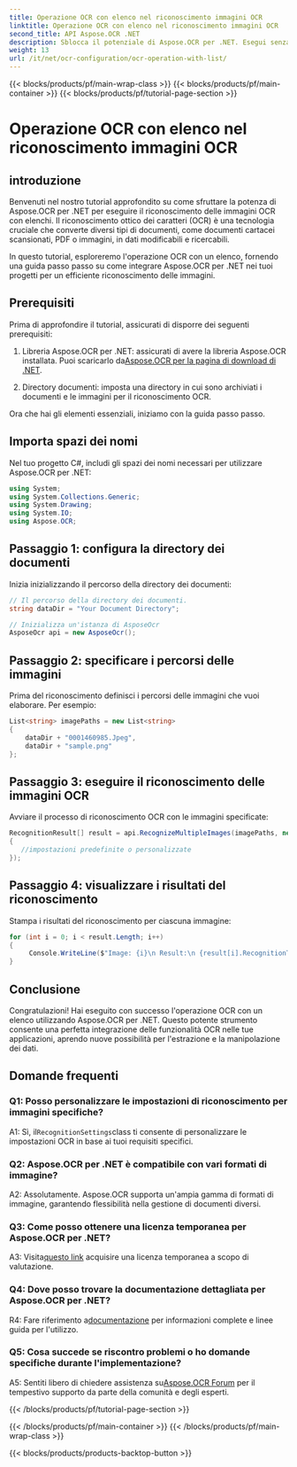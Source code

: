 ```yaml
---
title: Operazione OCR con elenco nel riconoscimento immagini OCR
linktitle: Operazione OCR con elenco nel riconoscimento immagini OCR
second_title: API Aspose.OCR .NET
description: Sblocca il potenziale di Aspose.OCR per .NET. Esegui senza sforzo il riconoscimento delle immagini OCR con gli elenchi. Aumenta la produttività e l'estrazione dei dati nelle tue applicazioni.
weight: 13
url: /it/net/ocr-configuration/ocr-operation-with-list/
---
```


{{< blocks/products/pf/main-wrap-class >}}
{{< blocks/products/pf/main-container >}}
{{< blocks/products/pf/tutorial-page-section >}}

# Operazione OCR con elenco nel riconoscimento immagini OCR

## introduzione

Benvenuti nel nostro tutorial approfondito su come sfruttare la potenza di Aspose.OCR per .NET per eseguire il riconoscimento delle immagini OCR con elenchi. Il riconoscimento ottico dei caratteri (OCR) è una tecnologia cruciale che converte diversi tipi di documenti, come documenti cartacei scansionati, PDF o immagini, in dati modificabili e ricercabili.

In questo tutorial, esploreremo l'operazione OCR con un elenco, fornendo una guida passo passo su come integrare Aspose.OCR per .NET nei tuoi progetti per un efficiente riconoscimento delle immagini.

## Prerequisiti

Prima di approfondire il tutorial, assicurati di disporre dei seguenti prerequisiti:

1.  Libreria Aspose.OCR per .NET: assicurati di avere la libreria Aspose.OCR installata. Puoi scaricarlo da[Aspose.OCR per la pagina di download di .NET](https://releases.aspose.com/ocr/net/).

2. Directory documenti: imposta una directory in cui sono archiviati i documenti e le immagini per il riconoscimento OCR.

Ora che hai gli elementi essenziali, iniziamo con la guida passo passo.

## Importa spazi dei nomi

Nel tuo progetto C#, includi gli spazi dei nomi necessari per utilizzare Aspose.OCR per .NET:

```csharp
using System;
using System.Collections.Generic;
using System.Drawing;
using System.IO;
using Aspose.OCR;
```

## Passaggio 1: configura la directory dei documenti

Inizia inizializzando il percorso della directory dei documenti:
```csharp
// Il percorso della directory dei documenti.
string dataDir = "Your Document Directory";

// Inizializza un'istanza di AsposeOcr
AsposeOcr api = new AsposeOcr();
```

## Passaggio 2: specificare i percorsi delle immagini

Prima del riconoscimento definisci i percorsi delle immagini che vuoi elaborare. Per esempio:

```csharp
List<string> imagePaths = new List<string>
{
    dataDir + "0001460985.Jpeg",
    dataDir + "sample.png"
};
```

## Passaggio 3: eseguire il riconoscimento delle immagini OCR

Avviare il processo di riconoscimento OCR con le immagini specificate:

```csharp
RecognitionResult[] result = api.RecognizeMultipleImages(imagePaths, new RecognitionSettings
{
   //impostazioni predefinite o personalizzate
});
```

## Passaggio 4: visualizzare i risultati del riconoscimento

Stampa i risultati del riconoscimento per ciascuna immagine:

```csharp
for (int i = 0; i < result.Length; i++)
{
	 Console.WriteLine($"Image: {i}\n Result:\n {result[i].RecognitionText}");
}
```

## Conclusione

Congratulazioni! Hai eseguito con successo l'operazione OCR con un elenco utilizzando Aspose.OCR per .NET. Questo potente strumento consente una perfetta integrazione delle funzionalità OCR nelle tue applicazioni, aprendo nuove possibilità per l'estrazione e la manipolazione dei dati.

## Domande frequenti

### Q1: Posso personalizzare le impostazioni di riconoscimento per immagini specifiche?

 A1: Sì, il`RecognitionSettings`class ti consente di personalizzare le impostazioni OCR in base ai tuoi requisiti specifici.

### Q2: Aspose.OCR per .NET è compatibile con vari formati di immagine?

A2: Assolutamente. Aspose.OCR supporta un'ampia gamma di formati di immagine, garantendo flessibilità nella gestione di documenti diversi.

### Q3: Come posso ottenere una licenza temporanea per Aspose.OCR per .NET?

 A3: Visita[questo link](https://purchase.aspose.com/temporary-license/) acquisire una licenza temporanea a scopo di valutazione.

### Q4: Dove posso trovare la documentazione dettagliata per Aspose.OCR per .NET?

 R4: Fare riferimento a[documentazione](https://reference.aspose.com/ocr/net/) per informazioni complete e linee guida per l'utilizzo.

### Q5: Cosa succede se riscontro problemi o ho domande specifiche durante l'implementazione?

 A5: Sentiti libero di chiedere assistenza su[Aspose.OCR Forum](https://forum.aspose.com/c/ocr/16) per il tempestivo supporto da parte della comunità e degli esperti.

{{< /blocks/products/pf/tutorial-page-section >}}

{{< /blocks/products/pf/main-container >}}
{{< /blocks/products/pf/main-wrap-class >}}

{{< blocks/products/products-backtop-button >}}
